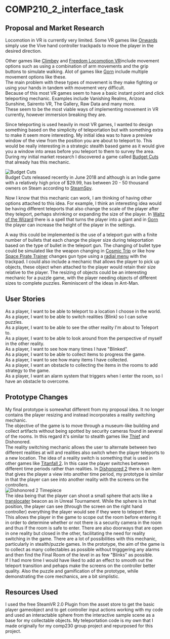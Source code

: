 # COMP210_2_interface_task

## Proposal and Market Research


Locomotion in VR is currently very limited. Some VR games like [Onwards](https://www.youtube.com/watch?v=f8N3aOn1iWE) simply use the Vive hand controller trackpads to move the player in the desired direction.

Other games like [Climbey](https://www.youtube.com/watch?v=Rhm_V__KUFo) and [Freedom Locomotion VR](https://store.steampowered.com/app/584170/Freedom_Locomotion_VR/)include movement options such as using a combination of arm movements and the grip buttons to simulate walking. Alot of games like [Gorn](https://www.youtube.com/watch?v=zFxfwKlforE)
include multiple movement options like these.<br/>
The main problem with these types of movement is they make fighting or using your hands in tandem with movement very difficult.<br/>
Because of this most VR games seem to have a basic instant point and click teleporting mechanic. Examples include Vanishing Realms, Arizona Sunshine, Sairento VR, The Gallery, Raw Data and many more. <br/>
These seem to be the most viable ways of implementing movement in VR currently, however immersion breaking they are.<br/>

Since teleporting is used heavily in most VR games, I wanted to design something based on the simplicity of teleportation but with something extra to make it seem more interesting.
My initial idea was to have a preview window of the view from the position you are about to teleport to. This would be really interesting in a strategic stealth based game as it would give you a window into areas before you teleport to them to survey the area.  <br/>
During my initial market research I discovered a game called [Budget Cuts](https://www.youtube.com/watch?v=n-bGfdK0k8Q) that already has this mechanic. <br/>

![Budget Cuts](https://www.cdkeyz.com/wp-content/uploads/2018/06/budget-cuts-pc-cd-key-4.jpg) <br/>
Budget Cuts released recently in June 2018 and although is an Indie game with a relatively high price of $29.99, has between 20 - 50 thousand owners on Steam according to [SteamSpy](https://steamspy.com/app/400940). <br/>

Now I know that this mechanic can work, I am thinking of having other options attached to this idea. For example, I think an interesting idea would be having different teleports that also change the scale of the player after they teleport, perhaps shrinking or expanding the size of the player. In [Waltz of the Wizard](https://www.youtube.com/watch?v=pUvod-6VHbw) there is a spell that turns the player into a giant and in [Gorn](https://www.youtube.com/watch?v=ILw8TOGnd1U) the player can increase the height of the player in the settings. <br/>

A way this could be implemented is the use of a teleport gun with a finite number of bullets that each change the player size during teleportation based on the type of bullet in the teleport gun. The changing of bullet type could be simulated like the weapon changing in [Cosmic Trip](https://www.youtube.com/watch?v=Qv1PCbzJxWM) or like how [Space Pirate Trainer](https://www.youtube.com/watch?v=curX9Xe1kp0) changes gun type using a [radial menu](https://itroadblog.wordpress.com/2016/11/02/designing-embedded-menu-ui-for-vr-environments/) with the trackpad.
I could also include a mechanic that allows the player to pick up objects, these object when attached to the player would retain their size relative to the player. The resizing of objects could be an interesting mechanic for a puzzle game, with the player needing objects of different sizes to complete puzzles. Reminiscent of the ideas in Ant-Man. <br/>

## User Stories
As a player, I want to be able to teleport to a location I choose in the world. <br/>
As a player, I want to be able to switch realities (Blink) so I can solve puzzles. <br/>
As a player, I want to be able to see the other reality I'm about to Teleport to. <br/>
As a player, I want to be able to look around from the perspective of myself in the other reality. <br/>
As a player, I want to see how many times I have "Blinked". <br/>
As a player, I want to be able to collect items to progress the game. <br/>
As a player, I want to see how many items I have collected. <br/>
As a player, I want an obstacle to collecting the items in the rooms to add strategy to the game. <br/>
As a player, I want an alarm system that triggers when I enter the room, so I have an obstacle to overcome. <br/>


## Prototype Changes
My final prototype is somewhat different from my proposal idea. It no longer contains the player resizing and instead incorporates a reality switching mechanic. <br/>
The objective of the game is to move through a museum-like building and collect artifacts without being spotted by security cameras found in several of the rooms. In this regard it's similar to stealth games like [Thief](https://store.steampowered.com/app/211600/Thief_Gold/) and Dishonored. <br/> 
The reality switching mechanic allows the user to alternate between two different realities at will and realities also switch when the player teleports to a new location. The idea of a reality switch is something that is used in other games like [Titanfall 2](https://www.youtube.com/watch?v=luikI5DWaKg). In this case the player switches between different time periods rather than realities. In [Dishonored 2](https://www.youtube.com/watch?v=tyJ3Go4-nh8) there is an item that gives the player a view into another time period, my prototype is similar in that the player can see into another reality with the screens on the controllers. <br/>
![Dishonored 2 Timepiece](https://guides.gamepressure.com/dishonored2/gfx/word/82660717.jpg) <br/>
The idea being that the player can shoot a small sphere that acts like a [translocater](https://www.youtube.com/watch?v=KBA5EhbPxkc) beacon as in Unreal Tournament. While the sphere is in that position, the player can see (through the screen on the right hand controller) everything the player would see if they were to teleport there. This allows the player in the game to scope out the room before entering it in order to determine whether or not there is a security camera in the room and thus if the room is safe to enter. There are also doorways that are open in one reality but closed in the other, facilitating the need for reality switching in the game. There are a lot of possibilities with this mechanic, particularly in stealth/puzzle games. In the prototype, the aim of the game is to collect as many collectables as possible without trigggering any alarms and then find the Final Room of the level in as few "Blinks" as possible. <br/>
If I had more time I would have liked to add an effect to smooth out the teleport transition and pehaps make the screens on the controller better quality. Also the puzzle and gamification of the prototype, while demonstrating the core mechanics, are a bit simplistic.

## Resources Used
I used the free SteamVR 2.0 Plugin from the asset store to get the basic player gameobject and to get controller input actions working with my code and used an interactable sphere from the interactive sample scene as a base for my collectable objects. My teleportation code is my own that I made originally for my comp230 group project and repurposed for this project.


